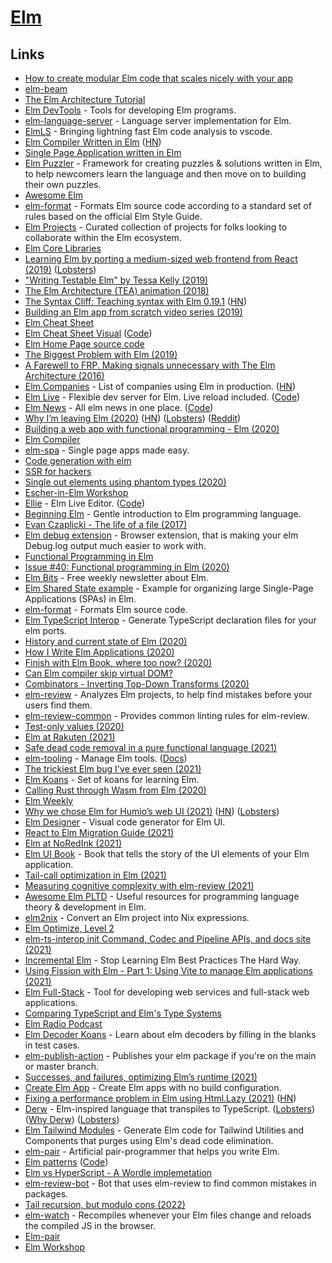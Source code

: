 # [Elm](https://elm-lang.org/)

## Links

- [How to create modular Elm code that scales nicely with your app](https://github.com/evancz/elm-architecture-tutorial)
- [elm-beam](https://kofi.sexy/blog/elm-beam)
- [The Elm Architecture Tutorial](https://github.com/evancz/elm-architecture-tutorial/)
- [Elm DevTools](https://github.com/opvasger/elm-devtools) - Tools for developing Elm programs.
- [elm-language-server](https://github.com/elm-tooling/elm-language-server) - Language server implementation for Elm.
- [ElmLS](https://github.com/elm-tooling/elm-language-client-vscode) - Bringing lightning fast Elm code analysis to vscode.
- [Elm Compiler Written in Elm](https://github.com/elm-in-elm/compiler) ([HN](https://news.ycombinator.com/item?id=27808306))
- [Single Page Application written in Elm](https://github.com/rtfeldman/elm-spa-example)
- [Elm Puzzler](https://github.com/jwbrew/elm-puzzler) - Framework for creating puzzles & solutions written in Elm, to help newcomers learn the language and then move on to building their own puzzles.
- [Awesome Elm](https://github.com/sporto/awesome-elm)
- [elm-format](https://github.com/avh4/elm-format) - Formats Elm source code according to a standard set of rules based on the official Elm Style Guide.
- [Elm Projects](https://github.com/elm/projects) - Curated collection of projects for folks looking to collaborate within the Elm ecosystem.
- [Elm Core Libraries](https://github.com/elm/core)
- [Learning Elm by porting a medium-sized web frontend from React (2019)](https://benhoyt.com/writings/learning-elm/) ([Lobsters](https://lobste.rs/s/3tnrdv/learning_elm_by_porting_medium_sized_web))
- ["Writing Testable Elm" by Tessa Kelly (2019)](https://www.youtube.com/watch?v=rIxCwPPA-D8)
- [The Elm Architecture (TEA) animation (2018)](https://medium.com/@l.mugnaini/the-elm-architecture-tea-animation-3efc555e8faf)
- [The Syntax Cliff: Teaching syntax with Elm 0.19.1](https://elm-lang.org/news/the-syntax-cliff) ([HN](https://news.ycombinator.com/item?id=21312109))
- [Building an Elm app from scratch video series (2019)](https://www.youtube.com/watch?v=-1ZA3G9k0Rw&list=PLGDf0elkI13EJ55MbwZd98scG7BKl_n-j)
- [Elm Cheat Sheet](https://github.com/izdi/elm-cheat-sheet)
- [Elm Cheat Sheet Visual](https://lucamug.github.io/elm-cheat-sheet/) ([Code](https://github.com/lucamug/elm-cheat-sheet))
- [Elm Home Page source code](https://github.com/elm/elm-lang.org)
- [The Biggest Problem with Elm (2019)](https://medium.com/@cscalfani/the-biggest-problem-with-elm-4faecaa58b77)
- [A Farewell to FRP. Making signals unnecessary with The Elm Architecture (2016)](https://elm-lang.org/news/farewell-to-frp)
- [Elm Companies](https://github.com/jah2488/elm-companies) - List of companies using Elm in production. ([HN](https://news.ycombinator.com/item?id=22244086))
- [Elm Live](https://www.elm-live.com/) - Flexible dev server for Elm. Live reload included. ([Code](https://github.com/wking-io/elm-live))
- [Elm News](https://elm-news.com/) - All elm news in one place. ([Code](https://github.com/oakesja/elm-news))
- [Why I’m leaving Elm (2020)](https://lukeplant.me.uk/blog/posts/why-im-leaving-elm/) ([HN](https://news.ycombinator.com/item?id=22821447)) ([Lobsters](https://lobste.rs/s/bgs2z4/why_i_m_leaving_elm)) ([Reddit](https://www.reddit.com/r/elm/comments/fxui3o/why_im_leaving_elm/))
- [Building a web app with functional programming - Elm (2020)](https://blog.patchgirl.io/elm/2020/03/02/elm-part-I.html)
- [Elm Compiler](https://github.com/elm/compiler)
- [elm-spa](https://github.com/ryannhg/elm-spa) - Single page apps made easy.
- [Code generation with elm](https://rhg.dev/posts/code-generation/)
- [SSR for hackers](https://rhg.dev/posts/ssr-for-hackers/)
- [Single out elements using phantom types (2020)](https://jfmengels.net/single-out-elements-using-phantom-types/)
- [Escher-in-Elm Workshop](https://github.com/einarwh/escher-workshop)
- [Ellie](https://ellie-app.com/) - Elm Live Editor. ([Code](https://github.com/ellie-app/ellie))
- [Beginning Elm](https://elmprogramming.com/) - Gentle introduction to Elm programming language.
- [Evan Czaplicki - The life of a file (2017)](https://www.youtube.com/watch?v=XpDsk374LDE)
- [Elm debug extension](https://github.com/kraklin/elm-debug-extension) - Browser extension, that is making your elm Debug.log output much easier to work with.
- [Functional Programming in Elm](https://functional-programming-in-elm.netlify.app/)
- [Issue #40: Functional programming in Elm (2020)](https://elmbits.com/issue-40-functional-programming/)
- [Elm Bits](https://elmbits.com/) - Free weekly newsletter about Elm.
- [Elm Shared State example](https://github.com/ohanhi/elm-shared-state) - Example for organizing large Single-Page Applications (SPAs) in Elm.
- [elm-format](https://github.com/avh4/elm-format) - Formats Elm source code.
- [Elm TypeScript Interop](https://github.com/dillonkearns/elm-typescript-interop) - Generate TypeScript declaration files for your elm ports.
- [History and current state of Elm (2020)](https://www.youtube.com/watch?v=vHI7XlgmYCg)
- [How I Write Elm Applications (2020)](https://jezenthomas.com/how-i-write-elm-applications/)
- [Finish with Elm Book, where too now? (2020)](https://discourse.elm-lang.org/t/finish-with-elm-book-where-too-now/6540)
- [Can Elm compiler skip virtual DOM?](https://discourse.elm-lang.org/t/can-the-compiler-skip-virtual-dom/6300/)
- [Combinators - Inverting Top-Down Transforms (2020)](https://functional.christmas/2020/10)
- [elm-review](https://github.com/jfmengels/elm-review) - Analyzes Elm projects, to help find mistakes before your users find them.
- [elm-review-common](https://github.com/jfmengels/elm-review-common) - Provides common linting rules for elm-review.
- [Test-only values (2020)](https://jfmengels.net/test-only-values/)
- [Elm at Rakuten (2021)](https://dev.to/lucamug/elm-6m8)
- [Safe dead code removal in a pure functional language (2021)](https://jfmengels.net/safe-dead-code-removal/)
- [elm-tooling](https://github.com/elm-tooling/elm-tooling-cli) - Manage Elm tools. ([Docs](https://elm-tooling.github.io/elm-tooling-cli/))
- [The trickiest Elm bug I've ever seen (2021)](https://blog.realkinetic.com/the-trickiest-elm-bug-ive-ever-seen-988aff6cbbd7)
- [Elm Koans](https://github.com/robertjlooby/elm-koans) - Set of koans for learning Elm.
- [Calling Rust through Wasm from Elm (2020)](https://vleue.com/2020/07/wasm-elm/)
- [Elm Weekly](http://www.elmweekly.nl/)
- [Why we chose Elm for Humio’s web UI (2021)](https://www.humio.com/whats-new/blog/why-we-chose-elm-for-humio-s-web-ui) ([HN](https://news.ycombinator.com/item?id=26860919)) ([Lobsters](https://lobste.rs/s/cuxhio/why_we_chose_elm_for_humio_s_web_ui))
- [Elm Designer](https://github.com/passiomatic/elm-designer) - Visual code generator for Elm UI.
- [React to Elm Migration Guide (2021)](https://dev.to/jesterxl/react-to-elm-migration-guide-30np)
- [Elm at NoRedInk (2021)](https://juliu.is/elm-at-noredink/)
- [Elm UI Book](https://github.com/dtwrks/elm-ui-book) - Book that tells the story of the UI elements of your Elm application.
- [Tail-call optimization in Elm (2021)](https://jfmengels.net/tail-call-optimization/)
- [Measuring cognitive complexity with elm-review (2021)](https://jfmengels.net/cognitive-complexity/)
- [Awesome Elm PLTD](https://github.com/pd-andy/awesome-elm-pltd) - Useful resources for programming language theory & development in Elm.
- [elm2nix](https://github.com/cachix/elm2nix) - Convert an Elm project into Nix expressions.
- [Elm Optimize, Level 2](https://github.com/mdgriffith/elm-optimize-level-2)
- [elm-ts-interop init Command, Codec and Pipeline APIs, and docs site (2021)](https://incrementalelm.com/elm-ts-interop-improvements/)
- [Incremental Elm](https://incrementalelm.com/) - Stop Learning Elm Best Practices The Hard Way.
- [Using Fission with Elm - Part 1: Using Vite to manage Elm applications (2021)](https://dev.to/xeticode/using-fission-with-elm-part-1-using-vite-to-manage-elm-applications-4ahk)
- [Elm Full-Stack](https://github.com/elm-fullstack/elm-fullstack) - Tool for developing web services and full-stack web applications.
- [Comparing TypeScript and Elm's Type Systems](https://elm-radio.com/episode/ts-and-elm-type-systems/)
- [Elm Radio Podcast](https://elm-radio.com/)
- [Elm Decoder Koans](https://github.com/dillonkearns/elm-decoder-koans) - Learn about elm decoders by filling in the blanks in test cases.
- [elm-publish-action](https://github.com/dillonkearns/elm-publish-action) - Publishes your elm package if you're on the main or master branch.
- [Successes, and failures, optimizing Elm’s runtime (2021)](https://blogg.bekk.no/successes-and-failures-in-optimizing-elms-runtime-performance-c8dc88f4e623)
- [Create Elm App](https://github.com/halfzebra/create-elm-app) - Create Elm apps with no build configuration.
- [Fixing a performance problem in Elm using Html.Lazy (2021)](https://blogg.bekk.no/fixing-a-performance-problem-in-elm-using-html-lazy-c4298b72500d) ([HN](https://news.ycombinator.com/item?id=29539453))
- [Derw](https://github.com/eeue56/derw) - Elm-inspired language that transpiles to TypeScript. ([Lobsters](https://lobste.rs/s/ypvv4c/derw_elm_inspired_language_transpiles)) ([Why Derw](https://derw.substack.com/p/why-derw-an-elm-like-language-that)) ([Lobsters](https://lobste.rs/s/lxpjpd/why_derw_elm_like_language_compiles))
- [Elm Tailwind Modules](https://github.com/matheus23/elm-tailwind-modules) - Generate Elm code for Tailwind Utilities and Components that purges using Elm's dead code elimination.
- [elm-pair](https://github.com/jwoudenberg/elm-pair) - Artificial pair-programmer that helps you write Elm.
- [Elm patterns](http://sporto.github.io/elm-patterns/) ([Code](https://github.com/sporto/elm-patterns))
- [Elm vs HyperScript - A Wordle implemetation](https://dev.to/lucamug/elm-vs-hyperscript-2m3m)
- [elm-review-bot](https://github.com/MartinSStewart/elm-review-bot) - Bot that uses elm-review to find common mistakes in packages.
- [Tail recursion, but modulo cons (2022)](https://jfmengels.net/modulo-cons/)
- [elm-watch](https://github.com/lydell/elm-watch) - Recompiles whenever your Elm files change and reloads the compiled JS in the browser.
- [Elm-pair](https://elm-pair.com/)
- [Elm Workshop](https://github.com/jgrenat/elm-workshop)
